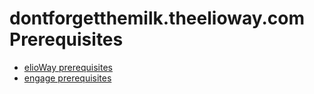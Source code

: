 # dontforgetthemilk.theelioway.com Prerequisites

- [elioWay prerequisites](/prerequisites.html)
- [engage prerequisites](/engage/prerequisites.html)
